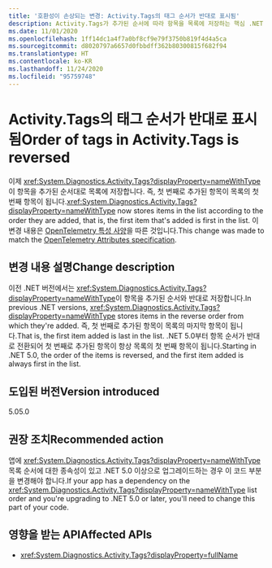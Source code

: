 ```yaml
---
title: '호환성이 손상되는 변경: Activity.Tags의 태그 순서가 반대로 표시됨'
description: Activity.Tags가 추가된 순서에 따라 항목을 목록에 저장하는 핵심 .NET 라이브러리의 .NET 5.0 호환성이 손상되는 변경에 대해 알아봅니다.
ms.date: 11/01/2020
ms.openlocfilehash: 1ff14dc1a4f7a0bf8cf9e79f3750b819f4d4a5ca
ms.sourcegitcommit: d8020797a6657d0fbbdff362b80300815f682f94
ms.translationtype: HT
ms.contentlocale: ko-KR
ms.lasthandoff: 11/24/2020
ms.locfileid: "95759748"
---
```

# <a name="order-of-tags-in-activitytags-is-reversed"></a><span data-ttu-id="c9911-103">Activity.Tags의 태그 순서가 반대로 표시됨</span><span class="sxs-lookup"><span data-stu-id="c9911-103">Order of tags in Activity.Tags is reversed</span></span>

<span data-ttu-id="c9911-104">이제 <xref:System.Diagnostics.Activity.Tags?displayProperty=nameWithType>이 항목을 추가된 순서대로 목록에 저장합니다. 즉, 첫 번째로 추가된 항목이 목록의 첫 번째 항목이 됩니다.</span><span class="sxs-lookup"><span data-stu-id="c9911-104"><xref:System.Diagnostics.Activity.Tags?displayProperty=nameWithType> now stores items in the list according to the order they are added, that is, the first item that's added is first in the list.</span></span> <span data-ttu-id="c9911-105">이 변경 내용은 [OpenTelemetry 특성 사양](https://github.com/open-telemetry/opentelemetry-specification/blob/master/specification/common/common.md#attributes)을 따른 것입니다.</span><span class="sxs-lookup"><span data-stu-id="c9911-105">This change was made to match the [OpenTelemetry Attributes specification](https://github.com/open-telemetry/opentelemetry-specification/blob/master/specification/common/common.md#attributes).</span></span>

## <a name="change-description"></a><span data-ttu-id="c9911-106">변경 내용 설명</span><span class="sxs-lookup"><span data-stu-id="c9911-106">Change description</span></span>

<span data-ttu-id="c9911-107">이전 .NET 버전에서는 <xref:System.Diagnostics.Activity.Tags?displayProperty=nameWithType>이 항목을 추가된 순서와 반대로 저장합니다.</span><span class="sxs-lookup"><span data-stu-id="c9911-107">In previous .NET versions, <xref:System.Diagnostics.Activity.Tags?displayProperty=nameWithType> stores items in the reverse order from which they're added.</span></span> <span data-ttu-id="c9911-108">즉, 첫 번째로 추가된 항목이 목록의 마지막 항목이 됩니다.</span><span class="sxs-lookup"><span data-stu-id="c9911-108">That is, the first item added is last in the list.</span></span> <span data-ttu-id="c9911-109">.NET 5.0부터 항목 순서가 반대로 전환되어 첫 번째로 추가된 항목이 항상 목록의 첫 번째 항목이 됩니다.</span><span class="sxs-lookup"><span data-stu-id="c9911-109">Starting in .NET 5.0, the order of the items is reversed, and the first item added is always first in the list.</span></span>

## <a name="version-introduced"></a><span data-ttu-id="c9911-110">도입된 버전</span><span class="sxs-lookup"><span data-stu-id="c9911-110">Version introduced</span></span>

<span data-ttu-id="c9911-111">5.0</span><span class="sxs-lookup"><span data-stu-id="c9911-111">5.0</span></span>

## <a name="recommended-action"></a><span data-ttu-id="c9911-112">권장 조치</span><span class="sxs-lookup"><span data-stu-id="c9911-112">Recommended action</span></span>

<span data-ttu-id="c9911-113">앱에 <xref:System.Diagnostics.Activity.Tags?displayProperty=nameWithType> 목록 순서에 대한 종속성이 있고 .NET 5.0 이상으로 업그레이드하는 경우 이 코드 부분을 변경해야 합니다.</span><span class="sxs-lookup"><span data-stu-id="c9911-113">If your app has a dependency on the <xref:System.Diagnostics.Activity.Tags?displayProperty=nameWithType> list order and you're upgrading to .NET 5.0 or later, you'll need to change this part of your code.</span></span>

## <a name="affected-apis"></a><span data-ttu-id="c9911-114">영향을 받는 API</span><span class="sxs-lookup"><span data-stu-id="c9911-114">Affected APIs</span></span>

- <xref:System.Diagnostics.Activity.Tags?displayProperty=fullName>

<!--

#### Category

Core .NET libraries

### Affected APIs

- `P:System.Diagnostics.Activity.Tags`

-->
